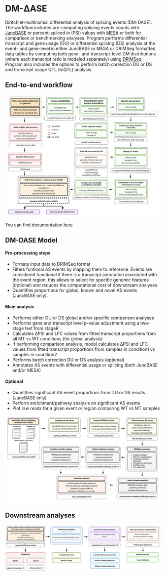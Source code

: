 # DM-&Delta;ASE

Diritchlet-multinomial differential analysis of splicing events (DM-DASE). The workflow includes pre-computing splicing events counts with <a href="https://github.com/anbrooks/juncBASE">JuncBASE</a> or percent-spliced in (PSI) values with <a href="https://github.com/BrooksLabUCSC/mesa">MESA</a> or both for comparison or benchmarking analyses. Program performs differential transcript and gene usage (DU) or differential splicing (DS) analysis at the event- and gene-level in either JuncBASE or MESA or DRIMSeq formatted data tables by computing both gene- and transcript-level DM distributions (where each transcript ratio is modeled separately) using <a href="https://github.com/gosianow/DRIMSeq">DRIMSeq</a>. Program also includes the options to perform batch correction DU or DS and transcript usage QTL (tuQTL) analysis.


## End-to-end workflow

</h1>
<img src= "figures/end_to_end_workflow.png"
</h1>

You can find documentation <a href="docs/end_to_end_workflow.md">here</a>

## DM-DASE Model

#### Pre-processing steps

* Formats input data to DRIMSeq format 
* Filters funtional AS events by mapping them to reference. Events are considered functional if there is a transcript annotation associated with the event region, this allows to select for specific genomic features (optional) and reduces the computational cost of downstream analyses.
* Quantifies proportions for global, known and novel AS events (JuncBASE only).

#### Main analysis

* Performs either DU or DS global and/or specific comparison analyses
* Performs gene and transcript level p-value adjustment using a two-stage test from stageR
* Calculates &Delta;PSI and LFC values from fitted transcript proportions from all MT vs WT conditions (for global analysis)
* If performing comparison analysis, model calculates &Delta;PSI and LFC values from fitted transcript proportions from samples in condition1 vs samples in condition2 
* Performs batch correction DU or DS analysis (optional)
* Annotates AS events with differential usage or splicing (both JuncBASE and/or MESA)

#### Optional

* Quantifies significant AS event proportions from DU or DS results (JuncBASE only)
* Perform enrichment/pathway analysis on significant AS events
* Plot raw reads for a given event or region comparing WT vs MT samples

</h1>
<img src= "figures/dase_framework.png"
</h1>


## Downstream analyses

</h1>
<img src= "figures/dase_summary.png"
</h1>

